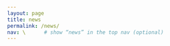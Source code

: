```yaml
---
layout: page
title: news
permalink: /news/
nav: \      # show “news” in the top nav (optional)
---
```

